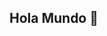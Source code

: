 ## Hola Mundo 👋

<!--
**jhoan2602/jhoan2602** is a ✨ _special_ ✨ repository because its `README.md` (this file) appears on your GitHub profile.

Here are some ideas to get you started:

- Estudio Ingenieria Informatica
- Me encanta la seguridad Informatica
- Paso gran parte de mi tiempo juegando League of Legends
- Amanate del anime y las series

-->
